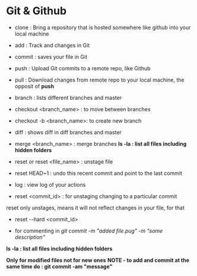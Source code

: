 # Git & Github

* clone : Bring a repository that is hosted somewhere like github into your local machine
* add : Track and changes in Git
* commit : saves your file in Git
* push : Upload Git commits to a remote repo, like Github
* pull : Download changes from remote repo to your local machine, the opposit of **push**
* branch : lists different branches and master
* checkout <branch_name> : to move between branches
* checkout -b <branch_name>: to create new branch
* diff : shows diff in diff branches and master
* merge <branch_name> : merge branches
**ls -la : list all files including hidden folders**

* reset or reset <file_name> : unstage file
* reset HEAD~1 : undo this recent commit and point to the last commit

* log : view log of your actions

* reset <commit_id> : for unstaging changing to a particular commit

reset only unstages, means it will not reflect changes in your file, for that
* reset --hard <commit_id>

* for commenting in *git commit -m "added file.pug" -m "some description"*

**ls -la : list all files including hidden folders**

**Only for modified files not for new ones**
**NOTE - to add and commit at the same time do : git commit -am "message"**